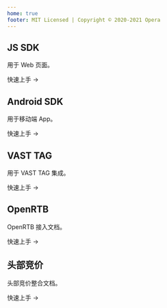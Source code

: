 ```yaml
---
home: true
footer: MIT Licensed | Copyright © 2020-2021 Opera
---
```


<div class="features">
  <div class="feature">
    <h2>JS SDK</h2>
    <p>用于 Web 页面。</p>
    <p>
      <ActionButton link="./ofs/js/">快速上手 →</ActionButton>
    </p>
  </div>
  <div class="feature">
    <h2>Android SDK</h2>
    <p>用于移动端 App。</p>
    <p>
      <ActionButton link="./ofs/android/">快速上手 →</ActionButton>
    </p>
  </div>
  <div class="feature">
    <h2>VAST TAG</h2>
    <p>用于 VAST TAG 集成。</p>
    <p>
      <ActionButton link="./ofs/vasttag/">快速上手 →</ActionButton>
    </p>
  </div>
  <div class="feature">
    <h2>OpenRTB</h2>
    <p>OpenRTB 接入文档。</p>
    <p>
      <ActionButton link="./ofs/openrtb/">快速上手 →</ActionButton>
    </p>
  </div>
  <div class="feature">
    <h2>头部竞价</h2>
    <p>头部竞价整合文档。</p>
    <p>
      <ActionButton link="./ofs/hb/">快速上手 →</ActionButton>
    </p>
  </div>
</div>
